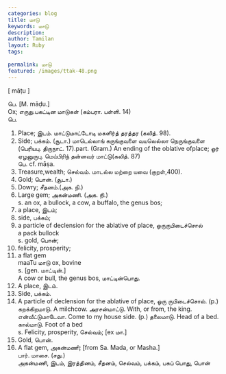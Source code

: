 ```yaml
---
categories: blog
title: மாடு
keywords: மாடு
description: 
author: Tamilan
layout: Ruby
tags: 
 
permalink: மாடு
featured: /images/ttak-48.png
---
```

  
[ māṭu ]  
  
பெ. [M. māḍu.]  
Ox; எருது.பகட்டின மாடுகள் (கம்பரா. பள்ளி. 14)  
பெ.   
1. Place; இடம். மாட்டுமாட்டோடி மகளிர்த் தரத்தர (கலித். 98).   
2. Side; பக்கம். (சூடா.) மாடெல்லாங் கருங்குவளை வயலெல்லா நெருங்குவளை (பெரியபு. திருநாட். 17).part. (Gram.) An ending of the oblative ofplace; ஓர் ஏழனுருபு. மெய்பிரிந் தன்னவர் மாட்டு(கலித். 87)  
பெ. cf. māṣa.   
1. Treasure,wealth; செல்வம். மாடல்ல மற்றை யவை (குறள்,400).   
2. Gold; பொன். (சூடா.)   
3. Dowry; சீதனம்.(அக. நி.)   
4. Large gem; அகன்மணி. (அக. நி.)  
s. an ox, a bullock, a cow, a buffalo, the genus bos;   
2. a place, இடம்;   
3. side, பக்கம்;   
4. a particle of declension for the ablative of place, ஓருருபிடைச்சொல்  
a pack bullock  
s. gold, பொன்;   
2. felicity, prosperity;   
3. a flat gem  
maaTu மாடு ox, bovine  
s. [gen. மாட்டின்.]  
A cow or bull, the genus bos, மாட்டின்பொது.   
2. A place, இடம்.   
3. Side, பக்கம்.   
4. A particle of declension for the ablative of place, ஓரு ருபிடைச்சொல். (p.) கறக்கிறமாடு. A milchcow. அரசன்மாட்டு. With, or from, the king. என்வீட்டுமாடேவா. Come to my house side. (p.) தலைமாடு. Head of a bed. கால்மாடு. Foot of a bed  
s. Felicity, prosperity, செல்வம்; [ex மா.]  
2. Gold, பொன்.   
3. A flat gem, அகன்மணி; [from Sa. Mada, or Masha.]  
பார். மாசை. (சது.)  
அகன்மணி, இடம், இரத்தினம், சீதனம், செல்வம், பக்கம், பசுப் பொது, பொன்